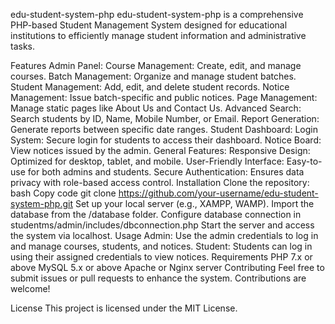 edu-student-system-php
edu-student-system-php is a comprehensive PHP-based Student Management System designed for educational institutions to efficiently manage student information and administrative tasks.

Features
Admin Panel:
Course Management: Create, edit, and manage courses.
Batch Management: Organize and manage student batches.
Student Management: Add, edit, and delete student records.
Notice Management: Issue batch-specific and public notices.
Page Management: Manage static pages like About Us and Contact Us.
Advanced Search: Search students by ID, Name, Mobile Number, or Email.
Report Generation: Generate reports between specific date ranges.
Student Dashboard:
Login System: Secure login for students to access their dashboard.
Notice Board: View notices issued by the admin.
General Features:
Responsive Design: Optimized for desktop, tablet, and mobile.
User-Friendly Interface: Easy-to-use for both admins and students.
Secure Authentication: Ensures data privacy with role-based access control.
Installation
Clone the repository:
bash
Copy code
git clone https://github.com/your-username/edu-student-system-php.git
Set up your local server (e.g., XAMPP, WAMP).
Import the database from the /database folder.
Configure database connection in studentms/admin/includes/dbconnection.php
Start the server and access the system via localhost.
Usage
Admin: Use the admin credentials to log in and manage courses, students, and notices.
Student: Students can log in using their assigned credentials to view notices.
Requirements
PHP 7.x or above
MySQL 5.x or above
Apache or Nginx server
Contributing
Feel free to submit issues or pull requests to enhance the system. Contributions are welcome!

License
This project is licensed under the MIT License.

